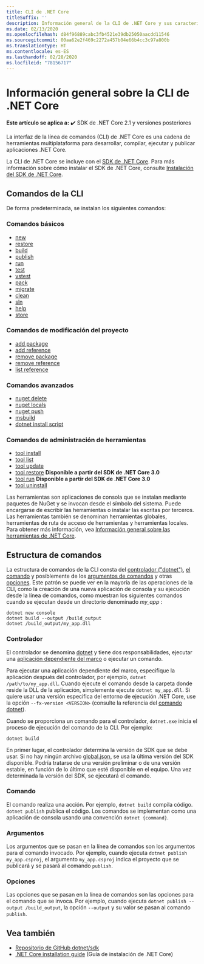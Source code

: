 ```yaml
---
title: CLI de .NET Core
titleSuffix: ''
description: Información general de la CLI de .NET Core y sus características.
ms.date: 02/13/2020
ms.openlocfilehash: d84f96889cabc3fb4521e39db25050aacdd11546
ms.sourcegitcommit: 00aa62e2f469c2272a457b04e66b4cc3c97a800b
ms.translationtype: HT
ms.contentlocale: es-ES
ms.lasthandoff: 02/28/2020
ms.locfileid: "78156717"
---
```

# <a name="net-core-cli-overview"></a>Información general sobre la CLI de .NET Core

**Este artículo se aplica a:** ✔️ SDK de .NET Core 2.1 y versiones posteriores

La interfaz de la línea de comandos (CLI) de .NET Core es una cadena de herramientas multiplataforma para desarrollar, compilar, ejecutar y publicar aplicaciones .NET Core.

La CLI de .NET Core se incluye con el [SDK de .NET Core](../sdk.md). Para más información sobre cómo instalar el SDK de .NET Core, consulte [Instalación del SDK de .NET Core](../install/sdk.md).

## <a name="cli-commands"></a>Comandos de la CLI

De forma predeterminada, se instalan los siguientes comandos:

### <a name="basic-commands"></a>Comandos básicos

- [new](dotnet-new.md)
- [restore](dotnet-restore.md)
- [build](dotnet-build.md)
- [publish](dotnet-publish.md)
- [run](dotnet-run.md)
- [test](dotnet-test.md)
- [vstest](dotnet-vstest.md)
- [pack](dotnet-pack.md)
- [migrate](dotnet-migrate.md)
- [clean](dotnet-clean.md)
- [sln](dotnet-sln.md)
- [help](dotnet-help.md)
- [store](dotnet-store.md)

### <a name="project-modification-commands"></a>Comandos de modificación del proyecto

- [add package](dotnet-add-package.md)
- [add reference](dotnet-add-reference.md)
- [remove package](dotnet-remove-package.md)
- [remove reference](dotnet-remove-reference.md)
- [list reference](dotnet-list-reference.md)

### <a name="advanced-commands"></a>Comandos avanzados

- [nuget delete](dotnet-nuget-delete.md)
- [nuget locals](dotnet-nuget-locals.md)
- [nuget push](dotnet-nuget-push.md)
- [msbuild](dotnet-msbuild.md)
- [dotnet install script](dotnet-install-script.md)

### <a name="tool-management-commands"></a>Comandos de administración de herramientas

- [tool install](dotnet-tool-install.md)
- [tool list](dotnet-tool-list.md)
- [tool update](dotnet-tool-update.md)
- [tool restore](global-tools.md#install-a-local-tool) **Disponible a partir del SDK de .NET Core 3.0**
- [tool run](global-tools.md#invoke-a-local-tool) **Disponible a partir del SDK de .NET Core 3.0**
- [tool uninstall](dotnet-tool-uninstall.md)

Las herramientas son aplicaciones de consola que se instalan mediante paquetes de NuGet y se invocan desde el símbolo del sistema. Puede encargarse de escribir las herramientas o instalar las escritas por terceros. Las herramientas también se denominan herramientas globales, herramientas de ruta de acceso de herramientas y herramientas locales. Para obtener más información, vea [Información general sobre las herramientas de .NET Core](global-tools.md).

## <a name="command-structure"></a>Estructura de comandos

La estructura de comandos de la CLI consta del [controlador ("dotnet")](#driver), [el comando](#command) y posiblemente de los [argumentos de comandos](#arguments) y otras [opciones](#options). Este patrón se puede ver en la mayoría de las operaciones de la CLI, como la creación de una nueva aplicación de consola y su ejecución desde la línea de comandos, como muestran los siguientes comandos cuando se ejecutan desde un directorio denominado *my_app* :

```dotnetcli
dotnet new console
dotnet build --output /build_output
dotnet /build_output/my_app.dll
```

### <a name="driver"></a>Controlador

El controlador se denomina [dotnet](dotnet.md) y tiene dos responsabilidades, ejecutar una [aplicación dependiente del marco](../deploying/index.md) o ejecutar un comando.

Para ejecutar una aplicación dependiente del marco, especifique la aplicación después del controlador, por ejemplo, `dotnet /path/to/my_app.dll`. Cuando ejecute el comando desde la carpeta donde reside la DLL de la aplicación, simplemente ejecute `dotnet my_app.dll`. Si quiere usar una versión específica del entorno de ejecución .NET Core, use la opción `--fx-version <VERSION>` (consulte la referencia del [comando dotnet](dotnet.md)).

Cuando se proporciona un comando para el controlador, `dotnet.exe` inicia el proceso de ejecución del comando de la CLI. Por ejemplo:

```dotnetcli
dotnet build
```

En primer lugar, el controlador determina la versión de SDK que se debe usar. Si no hay ningún archivo [global.json](global-json.md), se usa la última versión del SDK disponible. Podría tratarse de una versión preliminar o de una versión estable, en función de lo último que esté disponible en el equipo.  Una vez determinada la versión del SDK, se ejecutará el comando.

### <a name="command"></a>Comando

El comando realiza una acción. Por ejemplo, `dotnet build` compila código. `dotnet publish` publica el código. Los comandos se implementan como una aplicación de consola usando una convención `dotnet {command}`.

### <a name="arguments"></a>Argumentos

Los argumentos que se pasan en la línea de comandos son los argumentos para el comando invocado. Por ejemplo, cuando ejecuta `dotnet publish my_app.csproj`, el argumento `my_app.csproj` indica el proyecto que se publicará y se pasará al comando `publish`.

### <a name="options"></a>Opciones

Las opciones que se pasan en la línea de comandos son las opciones para el comando que se invoca. Por ejemplo, cuando ejecuta `dotnet publish --output /build_output`, la opción `--output` y su valor se pasan al comando `publish`.

## <a name="see-also"></a>Vea también

- [Repositorio de GitHub dotnet/sdk](https://github.com/dotnet/sdk/)
- [.NET Core installation guide](../install/sdk.md) (Guía de instalación de .NET Core)
